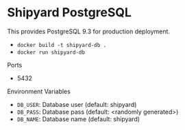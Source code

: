 # Shipyard PostgreSQL

This provides PostgreSQL 9.3 for production deployment.

* `docker build -t shipyard-db .`
* `docker run shipyard-db`

Ports

* 5432

Environment Variables

* `DB_USER`: Database user (default: shipyard)
* `DB_PASS`: Database pass (default: \<randomly generated\>)
* `DB_NAME`: Database name (default: shipyard)
